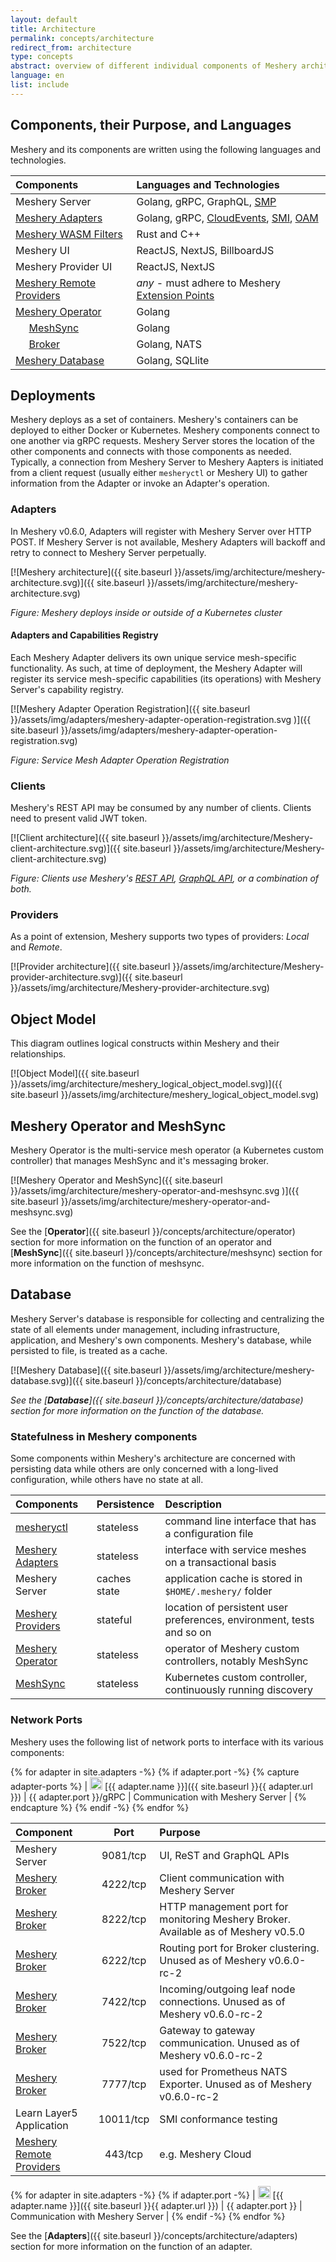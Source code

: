 ```yaml
---
layout: default
title: Architecture
permalink: concepts/architecture
redirect_from: architecture
type: concepts
abstract: overview of different individual components of Meshery architecture and how they interact as a system.
language: en
list: include
---
```


## Components, their Purpose, and Languages

Meshery and its components are written using the following languages and technologies.

| Components                                                           | Languages and Technologies                                                        |
| :------------------------------------------------------------------- | :-------------------------------------------------------------------------------- |
| Meshery Server                                                       | Golang, gRPC, GraphQL, [SMP](https://smp-spec.io)                                 |
| [Meshery Adapters](/concepts/architecture/adapters)                  | Golang, gRPC, [CloudEvents](https://cloudevents.io/), [SMI](https://smi-spec.io), [OAM](https://oam.dev)  |
| [Meshery WASM Filters](https://github.com/layer5io/wasm-filters)     | Rust and C++                                                                      |
| Meshery UI                                                           | ReactJS, NextJS, BillboardJS                                                      |
| Meshery Provider UI                                                  | ReactJS, NextJS                                                                   |
| [Meshery Remote Providers](/extensibility/providers)                 | _any_ - must adhere to Meshery [Extension Points]({{site.baseurl}}/extensibility) |
| [Meshery Operator](/concepts/architecture/operator)                  | Golang                                                                            |
| &nbsp;&nbsp;&nbsp;&nbsp; [MeshSync](/concepts/architecture/meshsync) | Golang                                                                            |
| &nbsp;&nbsp;&nbsp;&nbsp; [Broker](/concepts/architecture/broker)     | Golang, NATS                                                                      |
| [Meshery Database](/concepts/architecture/database)                  | Golang, SQLlite                                                                   |

## Deployments

Meshery deploys as a set of containers. Meshery's containers can be deployed to either Docker or Kubernetes. Meshery components connect to one another via gRPC requests. Meshery Server stores the location of the other components and connects with those components as needed. Typically, a connection from Meshery Server to Meshery Aapters is initiated from a client request (usually either `mesheryctl` or Meshery UI) to gather information from the Adapter or invoke an Adapter's operation.

### Adapters

In Meshery v0.6.0, Adapters will register with Meshery Server over HTTP POST. If Meshery Server is not available, Meshery Adapters will backoff and retry to connect to Meshery Server perpetually.

[![Meshery architecture]({{ site.baseurl }}/assets/img/architecture/meshery-architecture.svg)]({{ site.baseurl }}/assets/img/architecture/meshery-architecture.svg)

_Figure: Meshery deploys inside or outside of a Kubernetes cluster_

#### Adapters and Capabilities Registry

Each Meshery Adapter delivers its own unique service mesh-specific functionality. As such, at time of deployment, the Meshery Adapter will register its service mesh-specific capabilities (its operations) with Meshery Server's capability registry.

[![Meshery Adapter Operation Registration]({{ site.baseurl }}/assets/img/adapters/meshery-adapter-operation-registration.svg
)]({{ site.baseurl }}/assets/img/adapters/meshery-adapter-operation-registration.svg)

_Figure: Service Mesh Adapter Operation Registration_

### Clients

Meshery's REST API may be consumed by any number of clients. Clients need to present valid JWT token.

[![Client architecture]({{ site.baseurl }}/assets/img/architecture/Meshery-client-architecture.svg)]({{ site.baseurl }}/assets/img/architecture/Meshery-client-architecture.svg)

_Figure: Clients use Meshery's [REST API](extensibility/api#rest), [GraphQL API](extensibility/api#graphql), or a combination of both._

### Providers

As a point of extension, Meshery supports two types of providers: _Local_ and _Remote_.

[![Provider architecture]({{ site.baseurl }}/assets/img/architecture/Meshery-provider-architecture.svg)]({{ site.baseurl }}/assets/img/architecture/Meshery-provider-architecture.svg)

## Object Model

This diagram outlines logical constructs within Meshery and their relationships.

[![Object Model]({{ site.baseurl }}/assets/img/architecture/meshery_logical_object_model.svg)]({{ site.baseurl }}/assets/img/architecture/meshery_logical_object_model.svg)

## Meshery Operator and MeshSync

Meshery Operator is the multi-service mesh operator (a Kubernetes custom controller) that manages MeshSync and it's messaging broker.

[![Meshery Operator and MeshSync]({{ site.baseurl }}/assets/img/architecture/meshery-operator-and-meshsync.svg
)]({{ site.baseurl }}/assets/img/architecture/meshery-operator-and-meshsync.svg)

See the [**Operator**]({{ site.baseurl }}/concepts/architecture/operator) section for more information on the function of an operator and [**MeshSync**]({{ site.baseurl }}/concepts/architecture/meshsync) section for more information on the function of meshsync.

## Database

Meshery Server's database is responsible for collecting and centralizing the state of all elements under management, including infrastructure, application, and Meshery's own components. Meshery's database, while persisted to file, is treated as a cache.

[![Meshery Database]({{ site.baseurl }}/assets/img/architecture/meshery-database.svg)]({{ site.baseurl }}/concepts/architecture/database)

_See the [**Database**]({{ site.baseurl }}/concepts/architecture/database) section for more information on the function of the database._


### **Statefulness in Meshery components**

Some components within Meshery's architecture are concerned with persisting data while others are only
concerned with a long-lived configuration, while others have no state at all.

| Components        | Persistence  | Description                                                           |
| :---------------- | :----------- | :-------------------------------------------------------------------- |
| [mesheryctl]((/guides/mesheryctl/working-with-mesheryctl))        | stateless    | command line interface that has a configuration file                  |
| [Meshery Adapters](/concepts/architecture/adapters)  | stateless    | interface with service meshes on a transactional basis                |
| Meshery Server    | caches state | application cache is stored in `$HOME/.meshery/` folder               |
| [Meshery Providers](/extensibility/providers) | stateful     | location of persistent user preferences, environment, tests and so on |
| [Meshery Operator](/concepts/architecture/operator)  | stateless    | operator of Meshery custom controllers, notably MeshSync              |
| [MeshSync](/concepts/architecture/meshsync)          | stateless    | Kubernetes custom controller, continuously running discovery          |

### **Network Ports**

Meshery uses the following list of network ports to interface with its various components:

{% for adapter in site.adapters -%}
{% if adapter.port -%}
{% capture adapter-ports %}
| <img src="{{ adapter.image }}" style="width:20px" /> [{{ adapter.name }}]({{ site.baseurl }}{{ adapter.url }}) | {{ adapter.port }}/gRPC | Communication with Meshery Server |
{% endcapture %}
{% endif -%}
{% endfor %}

| Component                |   Port   | Purpose                                         |
| :----------------------- | :------: | :-----------------------------------------------|
| Meshery Server          | 9081/tcp | UI, ReST and GraphQL APIs                           |
| [Meshery Broker](/concepts/architecture/broker)           | 4222/tcp | Client communication with Meshery Server        |
| [Meshery Broker](/concepts/architecture/broker)            | 8222/tcp | HTTP management port for monitoring Meshery Broker. Available as of Meshery v0.5.0 |
| [Meshery Broker](/concepts/architecture/broker)            | 6222/tcp | Routing port for Broker clustering. Unused as of Meshery v0.6.0-rc-2             |
| [Meshery Broker](/concepts/architecture/broker)            | 7422/tcp | Incoming/outgoing leaf node connections. Unused as of Meshery v0.6.0-rc-2 |
| [Meshery Broker](/concepts/architecture/broker)            | 7522/tcp | Gateway to gateway communication. Unused as of Meshery v0.6.0-rc-2 |
| [Meshery Broker](/concepts/architecture/broker)            | 7777/tcp | used for Prometheus NATS Exporter. Unused as of Meshery v0.6.0-rc-2 |
| Learn Layer5 Application | 10011/tcp  | SMI conformance testing                        |
| [Meshery Remote Providers]((/extensibility/providers)) | 443/tcp    | e.g. Meshery Cloud                             |
{% for adapter in site.adapters -%}
{% if adapter.port -%}
| <img src="{{ adapter.image }}" style="width:20px" /> [{{ adapter.name }}]({{ site.baseurl }}{{ adapter.url }}) | {{ adapter.port }} | Communication with Meshery Server |
{% endif -%}
{% endfor %}

See the [**Adapters**]({{ site.baseurl }}/concepts/architecture/adapters) section for more information on the function of an adapter.
